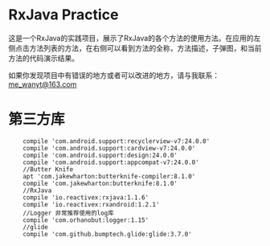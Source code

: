 # RxJava Practice

这是一个RxJava的实践项目，展示了RxJava的各个方法的使用方法。在应用的左侧点击方法列表的方法，在右侧可以看到方法的全称，方法描述，子弹图，和当前方法的代码演示结果。

如果你发现项目中有错误的地方或者可以改进的地方，请与我联系：[me_wanyt@163.com](http://mail.163.com/)

# 第三方库

```
    compile 'com.android.support:recyclerview-v7:24.0.0'
    compile 'com.android.support:cardview-v7:24.0.0'
    compile 'com.android.support:design:24.0.0'
    compile 'com.android.support:appcompat-v7:24.0.0'
    //Butter Knife
    apt 'com.jakewharton:butterknife-compiler:8.1.0'
    compile 'com.jakewharton:butterknife:8.1.0'
    //RxJava
    compile 'io.reactivex:rxjava:1.1.6'
    compile 'io.reactivex:rxandroid:1.2.1'
    //Logger 非常推荐使用的log库
    compile 'com.orhanobut:logger:1.15'
    //glide
    compile 'com.github.bumptech.glide:glide:3.7.0'

```